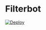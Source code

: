 # Filterbot

[![Deploy](https://www.herokucdn.com/deploy/button.svg)](https://www.heroku.com/deploy?template=https://github.com/reejit/Filterbot) 
